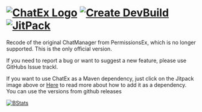 [![ChatEx Logo](https://github.com/TheJeterLP/ChatEx/blob/master/logo.png?raw=true)](https://www.spigotmc.org/resources/chatex-continued.71041/)
[![Create DevBuild](https://github.com/TheJeterLP/ChatEx/actions/workflows/autobuild.yml/badge.svg)](https://github.com/TheJeterLP/ChatEx/actions/workflows/autobuild.yml)
[![JitPack](https://jitpack.io/v/TheJeterLP/ChatEx.svg)](https://jitpack.io/#TheJeterLP/ChatEx)
================================
Recode of the original ChatManager from PermissionsEx, which is no longer supported.
This is the only official version.

If you need to report a bug or want to suggest a new feature, please use GitHubs Issue trackl.

If you want to use ChatEx as a Maven dependency, just click on the Jitpack image above
or [Here](https://jitpack.io/#TheJeterLP/ChatEx) to read more about how to add it as a dependency. You can use the
versions from github releases

[![BStats](https://bstats.org/signatures/bukkit/ChatEx.svg)](https://bstats.org/plugin/bukkit/ChatEx/7744)  
